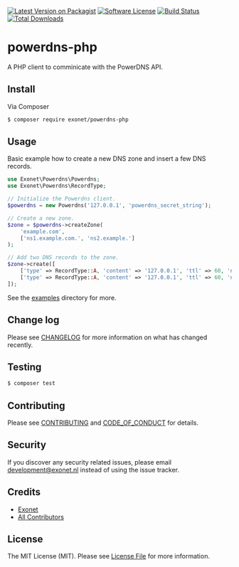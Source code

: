 [![Latest Version on Packagist][ico-version]][link-packagist]
[![Software License][ico-license]](LICENSE.md)
[![Build Status][ico-travis]][link-travis]
[![Total Downloads][ico-downloads]][link-downloads]

# powerdns-php
A PHP client to comminicate with the PowerDNS API.

## Install
Via Composer

```bash
$ composer require exonet/powerdns-php
```

## Usage
Basic example how to create a new DNS zone and insert a few DNS records.
```php
use Exonet\Powerdns\Powerdns;
use Exonet\Powerdns\RecordType;

// Initialize the Powerdns client.
$powerdns = new Powerdns('127.0.0.1', 'powerdns_secret_string');

// Create a new zone.
$zone = $powerdns->createZone(
    'example.com',
    ['ns1.example.com.', 'ns2.example.']
);

// Add two DNS records to the zone.
$zone->create([
    ['type' => RecordType::A, 'content' => '127.0.0.1', 'ttl' => 60, 'name' => '@'],
    ['type' => RecordType::A, 'content' => '127.0.0.1', 'ttl' => 60, 'name' => 'www'],
]);
```

See the [examples](examples) directory for more.

## Change log
Please see [CHANGELOG](CHANGELOG.md) for more information on what has changed recently.

## Testing
``` bash
$ composer test
```

## Contributing
Please see [CONTRIBUTING](.github/CONTRIBUTING.md) and [CODE_OF_CONDUCT](.github/CODE_OF_CONDUCT.md) for details.

## Security
If you discover any security related issues, please email development@exonet.nl instead of using the issue tracker.

## Credits
- [Exonet][link-author]
- [All Contributors][link-contributors]

## License
The MIT License (MIT). Please see [License File](LICENSE.md) for more information.

[ico-version]: https://img.shields.io/packagist/v/exonet/powerdns-php.svg?style=flat-square
[ico-license]: https://img.shields.io/badge/license-MIT-brightgreen.svg?style=flat-square
[ico-travis]: https://img.shields.io/travis/exonet/powerdns-php/master.svg?style=flat-square
[ico-downloads]: https://img.shields.io/packagist/dt/exonet/powerdns-php.svg?style=flat-square

[link-packagist]: https://packagist.org/packages/exonet/powerdns-php
[link-travis]: https://travis-ci.org/exonet/powerdns-php
[link-downloads]: https://packagist.org/packages/exonet/powerdns-php
[link-author]: https://github.com/exonet
[link-contributors]: ../../contributors
